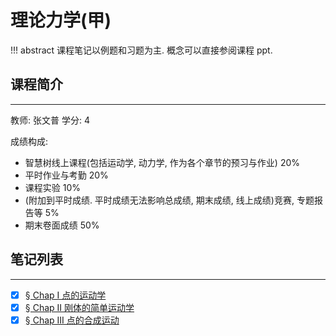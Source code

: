 
# 理论力学(甲)

!!! abstract
	课程笔记以例题和习题为主. 概念可以直接参阅课程 ppt.

## 课程简介
---
教师: 张文普 学分: $4$

成绩构成:

- 智慧树线上课程(包括运动学, 动力学, 作为各个章节的预习与作业) $20\%$
- 平时作业与考勤 $20\%$
- 课程实验 $10\%$
- (附加到平时成绩. 平时成绩无法影响总成绩, 期末成绩, 线上成绩)竞赛, 专题报告等 $5\%$
- 期末卷面成绩 $50\%$

## 笔记列表

---

- [x] [§ Chap I      点的运动学](pointmove.md)
- [x] [§ Chap II     刚体的简单运动学](rigidbodymove.md)
- [x] [§ Chap III    点的合成运动](combinationmove.md)